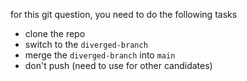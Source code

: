 for this git question, you need to do the following tasks
- clone the repo
- switch to the `diverged-branch`
- merge the `diverged-branch` into `main`
- don't push (need to use for other candidates)